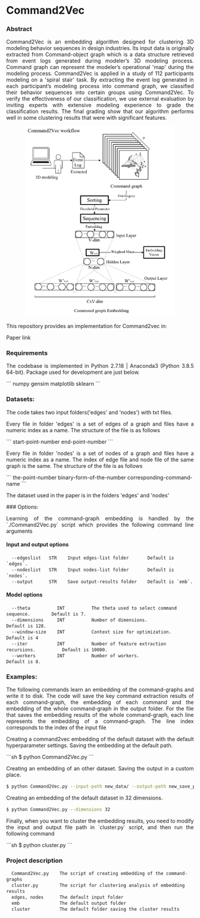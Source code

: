 Command2Vec
=========================


### Abstract

<p align="justify">Command2Vec is an embedding algorithm designed for clustering 3D modeling behavior sequences in design industries. Its input data is originally extracted from Command-object graph which is a data structure retrieved from event logs generated during modeler’s 3D modeling process. Command graph can represent the modeler’s operational 'map' during the modeling process. Command2Vec is applied in a study of 112 participants modeling on a 'spiral stair' task. By extracting the event log generated in each participant’s modeling process into command graph, we classified their behavior sequences into certain groups using Command2Vec. To verify the effectiveness of our classification, we use external evaluation by inviting experts with extensive modeling experience to grade the classification results. The final grading show that our algorithm performs well in some clustering results that were with significant features.</p>

<div align=center><img src="./workflow.png" width="400"/></div>

<p align="justify">This repository provides an implementation for Command2vec in:</p>
Paper link


### Requirements

<p align="justify">The codebase is implemented in Python 2.7.18 | Anaconda3 (Python 3.8.5 64-bit). Package used for development are just below.</p>
```
numpy             
gensim           
matplotlib        
sklearn
```

### Datasets:
<p align="justify">The code takes two input folders('edges' and 'nodes') with txt files. </p>

<p align="justify">Every file in folder 'edges' is a set of edges of a graph and files have a numeric index as a name. The structure of the file is as follows</p>
```
start-point-number end-point-number
```

<p align="justify">Every file in folder 'nodes' is a set of nodes of a graph and files have a numeric index as a name. The index of edge file and node file of the same graph is the same. The structure of the file is as follows</p>
```
the-point-number binary-form-of-the-number corresponding-command-name
```
<p align="justify">The dataset used in the paper is in the folders 'edges' and 'nodes'</p>
### Options:
<p align="justify">Learning of the command-graph embedding is handled by the `./Command2Vec.py` script which provides the following command line arguments</p>

#### Input and output options
```
  --edgeslist   STR    Input edges-list folder       Default is `edges`.
  --nodeslist   STR    Input nodes-list folder       Default is `nodes`.
  --output      STR    Save output-results folder    Default is `emb`.
```
#### Model options
```
  --theta          INT          The theta used to select command sequence.        Default is 7.
  --dimensions     INT          Number of dimensions.                             Default is 128.
  --window-size    INT          Context size for optimization.                    Default is 4
  --iter           INT          Number of feature extraction recursions.          Default is 10000.
  --workers        INT          Number of workers.                                Default is 8.
```
### Examples:
<p align="justify">The following commands learn an embedding of the command-graphs and write it to disk. The code will save the key command extraction results of each command-graph, the embedding of each command and the embedding of the whole command-graph in the output folder. For the file that saves the embedding results of the whole command-graph, each line represents the embedding of a command-graph. The line index corresponds to the index of the input file</p>

<p align="justify">Creating a command2vec embedding of the default dataset with the default hyperparameter settings. Saving the embedding at the default path.</p>
```sh
$ python Command2Vec.py
```

<p align="justify">Creating an embedding of an other dataset. Saving the output in a custom place.</p>

```sh
$ python Command2Vec.py --input-path new_data/ --output-path new_save_path/
```

<p align="justify">Creating an embedding of the default dataset in 32 dimensions.</p>

```sh
$ python Command2Vec.py --dimensions 32
```

<p align="justify">Finally, when you want to cluster the embedding results, you need to modify the input and output file path in `cluster.py` script, and then run the following command</p>
```sh
$ python cluster.py
```

### Project description
```
  Command2Vec.py    The script of creating embedding of the command-graphs
  cluster.py        The script for clustering analysis of embedding results
  edges, nodes      The default input folder
  emb               The default output folder
  cluster           The default folder saving the cluster results
```


